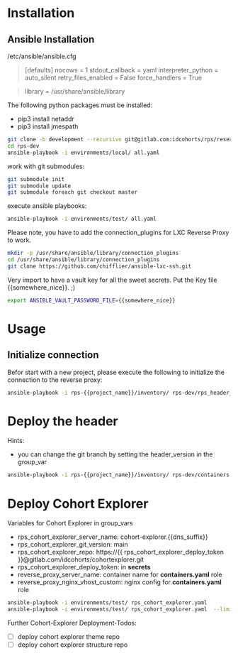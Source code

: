 # Installation 

## Ansible Installation
/etc/ansible/ansible.cfg


> [defaults]
> nocows = 1
> stdout_callback = yaml
> interpreter_python = auto_silent
> retry_files_enabled = False
> force_handlers = True

> library = /usr/share/ansible/library

The following python packages must be installed:

* pip3 install netaddr
* pip3 install jmespath

```sh
git clone -b development --recursive git@gitlab.com:idcohorts/rps/research-project-suite.git rps-dev
cd rps-dev
ansible-playbook -i environments/local/ all.yaml
```

work with git submodules:
```sh
git submodule init
git submodule update
git submodule foreach git checkout master
```

execute ansible playbooks:
```sh
ansible-playbook -i environments/test/ all.yaml
```


Please note, you have to add the connection_plugins for LXC Reverse Proxy to work.


```sh
mkdir -p /usr/share/ansible/library/connection_plugins
cd /usr/share/ansible/library/connection_plugins
git clone https://github.com/chifflier/ansible-lxc-ssh.git
```

Very import to have a vault key for all the sweet secrets. Put the Key file {{somewhere_nice}}. ;)

```sh
export ANSIBLE_VAULT_PASSWORD_FILE={{somewhere_nice}}
```

# Usage

## Initialize connection
Befor start with a new project, please execute the following to initialize the connection to the reverse proxy:
```sh
ansible-playbook -i rps-{{project_name}}/inventory/ rps-dev/rps_header_servers.yaml --limit rps_header_servers
```

# Deploy the header
Hints:
- you can change the git branch by setting the header_version in the group_var

```sh
ansible-playbook -i rps-{{project_name}}/inventory/ rps-dev/containers.yaml
```


# Deploy Cohort Explorer

Variables for Cohort Explorer in group_vars
- rps_cohort_explorer_server_name: cohort-explorer.{{dns_suffix}}
- rps_cohort_explorer_git_version: main
- rps_cohort_explorer_repo: https://{{ rps_cohort_explorer_deploy_token }}@gitlab.com/idcohorts/cohortexplorer.git
- rps_cohort_explorer_deploy_token: in **secrets**
- reverse_proxy_server_name: container name for **containers.yaml** role
- reverse_proxy_nginx_vhost_custom: nginx config for **containers.yaml** role


```sh
ansible-playbook -i environments/test/ rps_cohort_explorer.yaml 
ansible-playbook -i environments/test/ rps_cohort_explorer.yaml  --limit rps_cohort_explorer
```

Further Cohort-Explorer Deployment-Todos:

- [ ] deploy cohort explorer theme repo
- [ ] deploy cohort explorer structure repo
